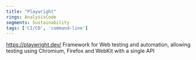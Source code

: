 ```yaml
---
title: "Playwright"
rings: AnalysisCode
segments: Sustainability
tags: ['CI/CD', 'command-line']
---
```

https://playwright.dev/
Framework for Web testing and automation, allowing testing using Chromium, Firefox and WebKit with a single API
